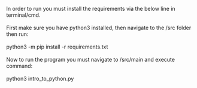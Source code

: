 In order to run you must install the requirements via the below line in terminal/cmd. <br></br>
First make sure you have python3 installed, then navigate to the /src folder then run:<br></br>
    python3 -m pip install -r requirements.txt<br></br>
Now to run the program you must navigate to /src/main and execute command:<br></br>
    python3 intro_to_python.py<br></br>
